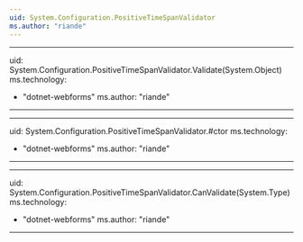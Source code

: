 ```yaml
---
uid: System.Configuration.PositiveTimeSpanValidator
ms.author: "riande"
---
```


---
uid: System.Configuration.PositiveTimeSpanValidator.Validate(System.Object)
ms.technology: 
  - "dotnet-webforms"
ms.author: "riande"
---

---
uid: System.Configuration.PositiveTimeSpanValidator.#ctor
ms.technology: 
  - "dotnet-webforms"
ms.author: "riande"
---

---
uid: System.Configuration.PositiveTimeSpanValidator.CanValidate(System.Type)
ms.technology: 
  - "dotnet-webforms"
ms.author: "riande"
---
